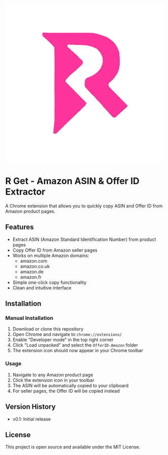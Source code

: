 <div align="center">
  <img src="logo.png" alt="R Get Extension Icon">
</div>

# R Get - Amazon ASIN & Offer ID Extractor

A Chrome extension that allows you to quickly copy ASIN and Offer ID from Amazon product pages.

## Features

- Extract ASIN (Amazon Standard Identification Number) from product pages
- Copy Offer ID from Amazon seller pages
- Works on multiple Amazon domains:
  - amazon.com
  - amazon.co.uk
  - amazon.de
  - amazon.fr
- Simple one-click copy functionality
- Clean and intuitive interface

## Installation

### Manual Installation

1. Download or clone this repository
2. Open Chrome and navigate to `chrome://extensions/`
3. Enable "Developer mode" in the top right corner
4. Click "Load unpacked" and select the `OfferID-Amazon` folder
5. The extension icon should now appear in your Chrome toolbar

### Usage

1. Navigate to any Amazon product page
2. Click the extension icon in your toolbar
3. The ASIN will be automatically copied to your clipboard
4. For seller pages, the Offer ID will be copied instead

## Version History

- v0.1: Initial release

## License

This project is open source and available under the MIT License.

